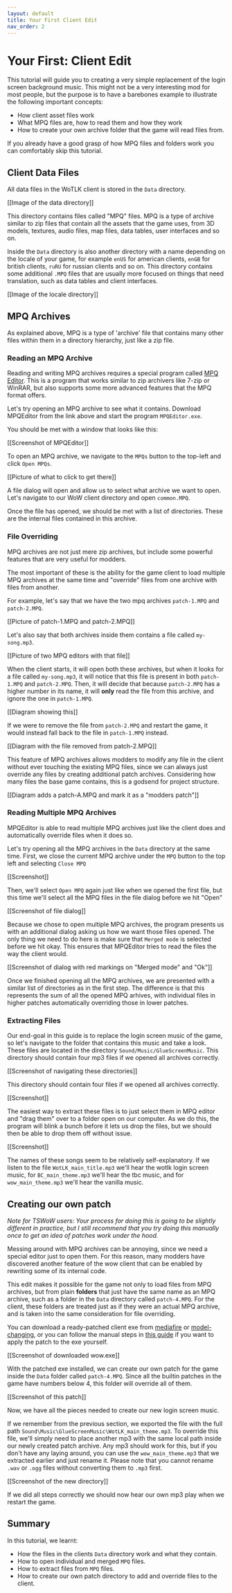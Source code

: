 ```yaml
---
layout: default
title: Your First Client Edit
nav_order: 2
---
```


# Your First: Client Edit

This tutorial will guide you to creating a very simple replacement of the login screen background music. This might not be a very interesting mod for most people, but the purpose is to have a barebones example to illustrate the following important concepts:

- How client asset files work
- What MPQ files are, how to read them and how they work
- How to create your own archive folder that the game will read files from.

If you already have a good grasp of how MPQ files and folders work you can comfortably skip this tutorial.

## Client Data Files

All data files in the WoTLK client is stored in the `Data` directory.

[[Image of the data directory]]

This directory contains files called "MPQ" files. MPQ is a type of archive similar to zip files that contain all the assets that the game uses, from 3D models, textures, audio files, map files, data tables, user interfaces and so on.

Inside the `Data` directory is also another directory with a name depending on the locale of your game, for example `enUS` for american clients, `enGB` for british clients, `ruRU` for russian clients and so on. This directory contains some additional `.MPQ` files that are usually more focused on things that need translation, such as data tables and client interfaces.

[[Image of the locale directory]]

## MPQ Archives

As explained above, MPQ is a type of 'archive' file that contains many other files within them in a directory hierarchy, just like a zip file. 

### Reading an MPQ Archive

Reading and writing MPQ archives requires a special program called [MPQ Editor](http://www.zezula.net/download/mpqeditor_en.zip). This is a program that works similar to zip archivers like 7-zip or WinRAR, but also supports some more advanced features that the MPQ format offers.

Let's try opening an MPQ archive to see what it contains. Download MPQEditor from the link above and start the program `MPQEditor.exe`.

You should be met with a window that looks like this:

[[Screenshot of MPQEditor]]

To open an MPQ archive, we navigate to the `MPQs` button to the top-left and click `Open MPQs`.

[[Picture of what to click to get there]]

A file dialog will open and allow us to select what archive we want to open. Let's navigate to our WoW client directory and open `common.MPQ`.

Once the file has opened, we should be met with a list of directories. These are the internal files contained in this archive.

### File Overriding

MPQ archives are not just mere zip archives, but include some powerful features that are very useful for modders.

The most important of these is the ability for the game client to load multiple MPQ archives at the same time and "override" files from one archive with files from another.

For example, let's say that we have the two mpq archives `patch-1.MPQ` and `patch-2.MPQ`.

[[Picture of patch-1.MPQ and patch-2.MPQ]]

Let's also say that both archives inside them contains a file called `my-song.mp3`.

[[Picture of two MPQ editors with that file]]

When the client starts, it will open both these archives, but when it looks for a file called `my-song.mp3`, it will notice that this file is present in both `patch-1.MPQ` and `patch-2.MPQ`. Then, it will decide that because `patch-2.MPQ` has a higher number in its name, it will **only** read the file from this archive, and ignore the one in `patch-1.MPQ`.

[[Diagram showing this]]

If we were to remove the file from `patch-2.MPQ` and restart the game, it would instead fall back to the file in `patch-1.MPQ` instead.

[[Diagram with the file removed from patch-2.MPQ]]

This feature of MPQ archives allows modders to modify any file in the client without ever touching the existing MPQ files, since we can always just override any files by creating additional patch archives. Considering how many files the base game contains, this is a godsend for project structure.

[[Diagram adds a patch-A.MPQ and mark it as a "modders patch"]]

### Reading Multiple MPQ Archives

MPQEditor is able to read multiple MPQ archives just like the client does and automatically override files when it does so.

Let's try opening all the MPQ archives in the `Data` directory at the same time. First, we close the current MPQ archive under the `MPQ` button to the top left and selecting `Close MPQ`

[[Screenshot]]

Then, we'll select `Open MPQ` again just like when we opened the first file, but this time we'll select all the MPQ files in the file dialog before we hit "Open"

[[Screenshot of file dialog]]

Because we chose to open multiple MPQ archives, the program presents us with an additional dialog asking us how we want those files opened. The only thing we need to do here is make sure that `Merged mode` is selected before we hit okay. This ensures that MPQEditor tries to read the files the way the client would.

[[Screenshot of dialog with red markings on "Merged mode" and "Ok"]]

Once we finished opening all the MPQ archives, we are presented with a similar list of directories as in the first step. The difference is that this represents the sum of all the opened MPQ arhives, with individual files in higher patches automatically overriding those in lower patches.

### Extracting Files

Our end-goal in this guide is to replace the login screen music of the game, so let's navigate to the folder that contains this music and take a look. These files are located in the directory `Sound/Music/GlueScreenMusic`. This directory should contain four mp3 files if we opened all archives correctly.

[[Screenshot of navigating these directories]]

This directory should contain four files if we opened all archives correctly.

[[Screenshot]]

The easiest way to extract these files is to just select them in MPQ editor and "drag them" over to a folder open on our computer. As we do this, the program will blink a bunch before it lets us drop the files, but we should then be able to drop them off without issue.

[[Screenshot]]

The names of these songs seem to be relatively self-explanatory. If we listen to the file `WotLK_main_title.mp3` we'll hear the wotlk login screen music, for `BC_main_theme.mp3` we'll hear the tbc music, and for `wow_main_theme.mp3` we'll hear the vanilla music.

## Creating our own patch

_Note for TSWoW users: Your process for doing this is going to be slightly different in practice, but I still recommend that you try doing this manually once to get an idea of patches work under the hood._ 

Messing around with MPQ archives can be annoying, since we need a special editor just to open them. For this reason, many modders have discovered another feature of the wow client that can be enabled by rewriting some of its internal code.

This edit makes it possible for the game not only to load files from MPQ archives, but from plain **folders** that just have the same name as an MPQ archive, such as a folder in the `Data` directory called `patch-4.MPQ`. For the client, these folders are treated just as if they were an actual MPQ archive, and is taken into the same consideration for file overriding.

You can download a ready-patched client exe from [mediafire](https://www.mediafire.com/file/kewam47gtdshhln/Wow.exe/file) or [model-changing](https://model-changing.net/applications/core/interface/file/attachment.php?id=3307), or you can follow the manual steps in [this guide](https://model-changing.net/index.php?app=tutorials&module=tutorials&controller=view&id=24) if you want to apply the patch to the exe yourself.

[[Screenshot of downloaded wow.exe]]

With the patched exe installed, we can create our own patch for the game inside the `Data` folder called `patch-4.MPQ`. Since all the builtin patches in the game have numbers below 4, this folder will override all of them.

[[Screenshot of this patch]]

Now, we have all the pieces needed to create our new login screen music.

If we remember from the previous section, we exported the file with the full path `Sound\Music\GlueScreenMusic\WotLK_main_theme.mp3`. To override this file, we'll simply need to place another mp3 with the same local path inside our newly created patch archive. Any mp3 should work for this, but if you don't have any laying around, you can use the `wow_main_theme.mp3` that we extracted earlier and just rename it. Please note that you cannot rename `.wav` or `.ogg` files without converting them to `.mp3` first.

[[Screenshot of the new directory]]

If we did all steps correctly we should now hear our own mp3 play when we restart the game.

## Summary

In this tutorial, we learnt:

- How the files in the clients `Data` directory work and what they contain.
- How to open individual and merged `MPQ` files.
- How to extract files from `MPQ` files.
- How to create our own patch directory to add and override files to the client.